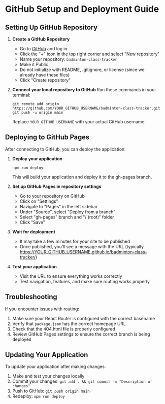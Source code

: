 # GitHub Setup and Deployment Guide

## Setting Up GitHub Repository

1. **Create a GitHub Repository**
   - Go to [GitHub](https://github.com) and log in
   - Click the "+" icon in the top right corner and select "New repository"
   - Name your repository: `badminton-class-tracker`
   - Make it Public
   - Do not initialize with README, .gitignore, or license (since we already have these files)
   - Click "Create repository"

2. **Connect your local repository to GitHub**
   Run these commands in your terminal:
   ```
   git remote add origin https://github.com/YOUR_GITHUB_USERNAME/badminton-class-tracker.git
   git push -u origin main
   ```
   Replace `YOUR_GITHUB_USERNAME` with your actual GitHub username.

## Deploying to GitHub Pages

After connecting to GitHub, you can deploy the application:

1. **Deploy your application**
   ```
   npm run deploy
   ```
   This will build your application and deploy it to the gh-pages branch.

2. **Set up GitHub Pages in repository settings**
   - Go to your repository on GitHub
   - Click on "Settings"
   - Navigate to "Pages" in the left sidebar
   - Under "Source", select "Deploy from a branch"
   - Select "gh-pages" branch and "/ (root)" folder
   - Click "Save"

3. **Wait for deployment**
   - It may take a few minutes for your site to be published
   - Once published, you'll see a message with the URL (typically https://YOUR_GITHUB_USERNAME.github.io/badminton-class-tracker/)

4. **Test your application**
   - Visit the URL to ensure everything works correctly
   - Test navigation, features, and make sure routing works properly

## Troubleshooting

If you encounter issues with routing:
1. Make sure your React Router is configured with the correct basename
2. Verify that `package.json` has the correct homepage URL
3. Check that the 404.html file is properly configured
4. Review GitHub Pages settings to ensure the correct branch is being deployed

## Updating Your Application

To update your application after making changes:
1. Make and test your changes locally
2. Commit your changes: `git add . && git commit -m "Description of changes"`
3. Push to GitHub: `git push origin main`
4. Redeploy: `npm run deploy` 